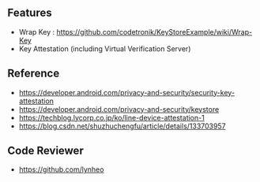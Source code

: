 ## Features
- Wrap Key : https://github.com/codetronik/KeyStoreExample/wiki/Wrap-Key
- Key Attestation (including Virtual Verification Server)

## Reference
- https://developer.android.com/privacy-and-security/security-key-attestation
- https://developer.android.com/privacy-and-security/keystore
- https://techblog.lycorp.co.jp/ko/line-device-attestation-1
- https://blog.csdn.net/shuzhuchengfu/article/details/133703957

## Code Reviewer
- https://github.com/lynheo
